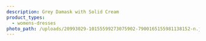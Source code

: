 ```yaml
---
description: Grey Damask with Solid Cream
product_types:
  - womens-dresses
photo_path: /uploads/20993029-10155599273075902-7900165155981138152-n.jpg
---
```

